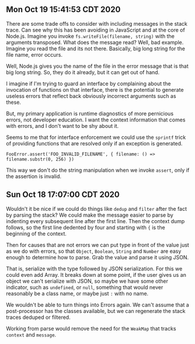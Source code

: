 ## Mon Oct 19 15:41:53 CDT 2020

There are some trade offs to consider with including messages in the stack
trace. Can see why this has been avoiding in JavaScript and at the core of
Node.js. Imagine you invoke `fs.writeFile(filename, string)` with the arguments
transposed. What does the message read? Well, bad example. Imagine you read the
file and its not there. Basically, big long string for the file name, error
occurs.

Well, Node.js gives you the name of the file in the error message that is that
big long string. So, they do it already, but it can get out of hand.

I imagine if I'm trying to guard an interface by complaining about the
invocation of functions on that interface, there is the potential to generate
useless errors that reflect back obviously incorrect arguments such as these.

But, my primary application is runtime diagnostics of more pernicious errors,
not developer education. I want the context information that comes with errors,
and I don't want to be shy about it.

Seems to me that for interface enforcement we could use the `sprintf` trick of
providing functions that are resolved only if an exception is generated.

```
FooError.assert('FOO_INVALID_FILENAME', { filename: () => filename.substr(0, 256) })
```

This way we don't do the string manipulation when we invoke `assert`, only if
the assertion is invalid.

## Sun Oct 18 17:07:00 CDT 2020

Wouldn't it be nice if we could do things like `dedup` and `filter` after the
fact by parsing the stack? We could make the message easier to parse by
indenting every subsequent line after the first line. Then the context dump
follows, so the first line dedented by four and starting with `{` is the
beginning of the context.

Then for causes that are not errors we can put type in front of the value just
as we do with errors, so that `Object`, `Boolean`, `String` and `Number` are
easy enough to determine how to parse. Grab the value and parse it using JSON.

That is, serialize with the type followed by JSON serialization. For this we
could even add Array. It breaks down at some point, if the user gives us an
object we can't serialize with JSON, so maybe we have some other indicator, such
as `undefined`, or `null`, something that would never reasonably be a class
name, or maybe just `:` with no name.

We wouldn't be able to turn things into Errors again. We can't assume that a
post-processor has the classes available, but we can regenerate the stack traces
deduped or filtered.

Working from parse would remove the need for the `WeakMap` that tracks `context`
and `message`.
